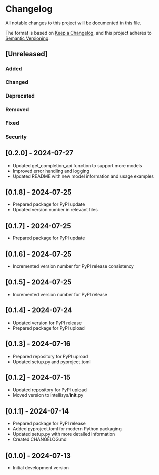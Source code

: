 # Changelog

All notable changes to this project will be documented in this file.

The format is based on [Keep a Changelog](https://keepachangelog.com/en/1.0.0/),
and this project adheres to [Semantic Versioning](https://semver.org/spec/v2.0.0.html).

## [Unreleased]

### Added

### Changed

### Deprecated

### Removed

### Fixed

### Security

## [0.2.0] - 2024-07-27
- Updated get_completion_api function to support more models
- Improved error handling and logging
- Updated README with new model information and usage examples

## [0.1.8] - 2024-07-25
- Prepared package for PyPI update
- Updated version number in relevant files

## [0.1.7] - 2024-07-25
- Prepared package for PyPI update

## [0.1.6] - 2024-07-25
- Incremented version number for PyPI release consistency

## [0.1.5] - 2024-07-25
- Incremented version number for PyPI release

## [0.1.4] - 2024-07-24
- Updated version for PyPI release
- Prepared package for PyPI upload

## [0.1.3] - 2024-07-16
- Prepared repository for PyPI upload
- Updated setup.py and pyproject.toml

## [0.1.2] - 2024-07-15
- Updated repository for PyPI upload
- Moved version to intellisys/__init__.py

## [0.1.1] - 2024-07-14
- Prepared package for PyPI release
- Added pyproject.toml for modern Python packaging
- Updated setup.py with more detailed information
- Created CHANGELOG.md

## [0.1.0] - 2024-07-13
- Initial development version
